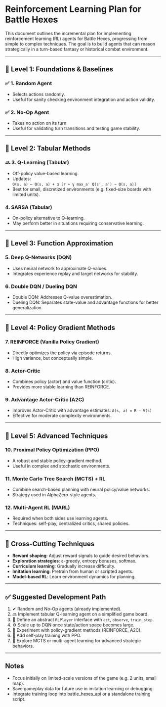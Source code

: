 # Reinforcement Learning Plan for Battle Hexes

This document outlines the incremental plan for implementing reinforcement
learning (RL) agents for Battle Hexes, progressing from simple to complex
techniques. The goal is to build agents that can reason strategically in a
turn-based fantasy or historical combat environment.

---

## 🔹 Level 1: Foundations & Baselines

### ✅ 1. Random Agent
- Selects actions randomly.
- Useful for sanity checking environment integration and action validity.

### ✅ 2. No-Op Agent
- Takes no action on its turn.
- Useful for validating turn transitions and testing game stability.

---

## 🔹 Level 2: Tabular Methods

### 🔜 3. Q-Learning (Tabular)
- Off-policy value-based learning.
- Updates:  
  `Q(s, a) ← Q(s, a) + α [r + γ max_a′ Q(s′, a′) − Q(s, a)]`
- Best for small, discretized environments (e.g. fixed-size boards with limited units).

### 4. SARSA (Tabular)
- On-policy alternative to Q-learning.
- May perform better in situations requiring conservative learning.

---

## 🔹 Level 3: Function Approximation

### 5. Deep Q-Networks (DQN)
- Uses neural network to approximate Q-values.
- Integrates experience replay and target networks for stability.

### 6. Double DQN / Dueling DQN
- Double DQN: Addresses Q-value overestimation.
- Dueling DQN: Separates state-value and advantage functions for better generalization.

---

## 🔹 Level 4: Policy Gradient Methods

### 7. REINFORCE (Vanilla Policy Gradient)
- Directly optimizes the policy via episode returns.
- High variance, but conceptually simple.

### 8. Actor-Critic
- Combines policy (actor) and value function (critic).
- Provides more stable learning than REINFORCE.

### 9. Advantage Actor-Critic (A2C)
- Improves Actor-Critic with advantage estimates:
  `A(s, a) = R − V(s)`
- Effective for moderate complexity environments.

---

## 🔹 Level 5: Advanced Techniques

### 10. Proximal Policy Optimization (PPO)
- A robust and stable policy-gradient method.
- Useful in complex and stochastic environments.

### 11. Monte Carlo Tree Search (MCTS) + RL
- Combine search-based planning with neural policy/value networks.
- Strategy used in AlphaZero-style agents.

### 12. Multi-Agent RL (MARL)
- Required when both sides use learning agents.
- Techniques: self-play, centralized critics, shared policies.

---

## 🔹 Cross-Cutting Techniques

- **Reward shaping**: Adjust reward signals to guide desired behaviors.
- **Exploration strategies**: ε-greedy, entropy bonuses, softmax.
- **Curriculum learning**: Gradually increase difficulty.
- **Imitation learning**: Pretrain from human or scripted agents.
- **Model-based RL**: Learn environment dynamics for planning.

---

## ✅ Suggested Development Path

1. ✔ Random and No-Op agents (already implemented).
2. 🔜 Implement tabular Q-learning agent on a simplified game board.
3. 🧱 Define an abstract `RLPlayer` interface with `act`, `observe`, `train_step`.
4. ⚙️ Scale up to DQN once state/action space becomes large.
5. 🎯 Experiment with policy-gradient methods (REINFORCE, A2C).
6. 🤖 Add self-play training with PPO.
7. 🧠 Explore MCTS or multi-agent learning for advanced strategic behaviors.

---

## Notes

- Focus initially on limited-scale versions of the game (e.g. 2 units, small map).
- Save gameplay data for future use in imitation learning or debugging.
- Integrate training loop into battle_hexes_api or a standalone training script.
